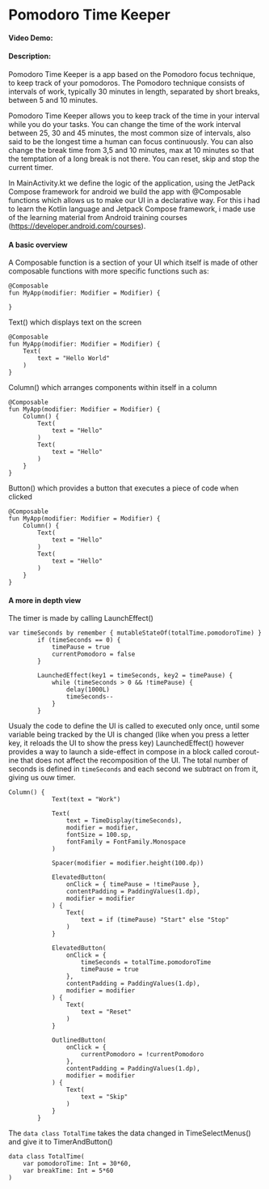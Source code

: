 # Pomodoro Time Keeper
#### Video Demo:  <URL HERE>
#### Description:

Pomodoro Time Keeper is a app based on the Pomodoro focus technique, 
to keep track of your pomodoros.
The Pomodoro technique consists of intervals of work, typically 30 minutes in length,
separated by short breaks, between 5 and 10 minutes.

Pomodoro Time Keeper allows you to keep track of the time in your interval while you do your tasks.
You can change the time of the work interval between 25, 30 and 45 minutes, the most common size
of intervals, also said to be the longest time a human can focus continuously.
You can also change the break time from 3,5 and 10 minutes, max at 10 minutes so that the temptation
of a long break is not there.
You can reset, skip and stop the current timer.

In MainActivity.kt we define the logic of the application, using the JetPack Compose framework for
android we build the app with @Composable functions which allows us to make our UI in a declarative
way. For this i had to learn the Kotlin language and Jetpack Compose framework, i made use of the
learning material from Android training courses (https://developer.android.com/courses).

#### A basic overview

A Composable function is a section of your UI which itself is made of other composable functions
with more specific functions such as: 
```
@Composable
fun MyApp(modifier: Modifier = Modifier) {
    
}
```

Text() which displays text on the screen
```
@Composable
fun MyApp(modifier: Modifier = Modifier) {
    Text(
        text = "Hello World"
    )
}
```



Column() which arranges components within itself in a column
```
@Composable
fun MyApp(modifier: Modifier = Modifier) {
    Column() {
        Text(
            text = "Hello"
        )
        Text(
            text = "Hello"
        )
    }
}
```

Button() which provides a button that executes a piece of code when clicked
```
@Composable
fun MyApp(modifier: Modifier = Modifier) {
    Column() {
        Text(
            text = "Hello"
        )
        Text(
            text = "Hello"
        )
    }
}
```

#### A more in depth view

The timer is made by calling LaunchEffect()
```
var timeSeconds by remember { mutableStateOf(totalTime.pomodoroTime) }
        if (timeSeconds == 0) {
            timePause = true
            currentPomodoro = false
        }

        LaunchedEffect(key1 = timeSeconds, key2 = timePause) {
            while (timeSeconds > 0 && !timePause) {
                delay(1000L)
                timeSeconds--
            }
        }
```
Usualy the code to define the UI is called to executed only once, until some variable being tracked
by the UI is changed (like when you press a letter key, it reloads the UI to show the press key)
LaunchedEffect() however provides a way to launch a side-effect in compose in a block called corout-
ine that does not affect the recomposition of the UI. The total number of seconds is defined in
`timeSeconds` and each second we subtract on from it, giving us ouw timer.


```
Column() {
            Text(text = "Work")
            
            Text(
                text = TimeDisplay(timeSeconds),
                modifier = modifier,
                fontSize = 100.sp,
                fontFamily = FontFamily.Monospace
            )
            
            Spacer(modifier = modifier.height(100.dp))
            
            ElevatedButton(
                onClick = { timePause = !timePause },
                contentPadding = PaddingValues(1.dp),
                modifier = modifier
            ) {
                Text(
                    text = if (timePause) "Start" else "Stop"
                )
            }
            
            ElevatedButton(
                onClick = {
                    timeSeconds = totalTime.pomodoroTime
                    timePause = true
                },
                contentPadding = PaddingValues(1.dp),
                modifier = modifier
            ) {
                Text(
                    text = "Reset"
                )
            }
            
            OutlinedButton(
                onClick = {
                    currentPomodoro = !currentPomodoro
                },
                contentPadding = PaddingValues(1.dp),
                modifier = modifier
            ) {
                Text(
                    text = "Skip"
                )
            }
        }
```



The `data class TotalTime` takes the data changed in TimeSelectMenus() and give it to TimerAndButton()
```
data class TotalTime(
    var pomodoroTime: Int = 30*60,
    var breakTime: Int = 5*60
)
```